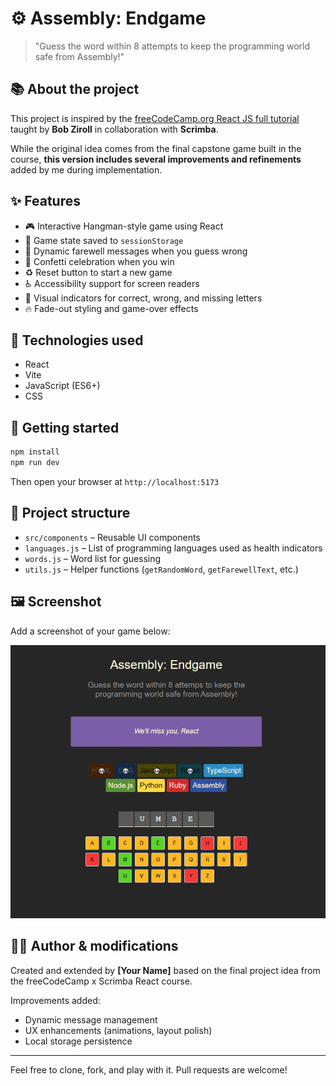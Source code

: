 # ⚙️ Assembly: Endgame

> "Guess the word within 8 attempts to keep the programming world safe from Assembly!"

## 📚 About the project

This project is inspired by the [freeCodeCamp.org React JS full tutorial](https://youtu.be/bMknfKXIFA8) taught by **Bob Ziroll** in collaboration with **Scrimba**.

While the original idea comes from the final capstone game built in the course, **this version includes several improvements and refinements** added by me during implementation.

## ✨ Features

- 🎮 Interactive Hangman-style game using React
- 💾 Game state saved to `sessionStorage`
- 💬 Dynamic farewell messages when you guess wrong
- 🎉 Confetti celebration when you win
- ♻️ Reset button to start a new game
- ♿ Accessibility support for screen readers
- 🧠 Visual indicators for correct, wrong, and missing letters
- 🔥 Fade-out styling and game-over effects

## 🧩 Technologies used

- React
- Vite
- JavaScript (ES6+)
- CSS

## 🚀 Getting started

```bash
npm install
npm run dev
```

Then open your browser at `http://localhost:5173`

## 📁 Project structure

- `src/components` – Reusable UI components
- `languages.js` – List of programming languages used as health indicators
- `words.js` – Word list for guessing
- `utils.js` – Helper functions (`getRandomWord`, `getFarewellText`, etc.)

## 🖼 Screenshot

Add a screenshot of your game below:

![Assembly Endgame Screenshot](./screenshot.png)

## 🙋‍♂️ Author & modifications

Created and extended by **[Your Name]** based on the final project idea from the freeCodeCamp x Scrimba React course.

Improvements added:
- Dynamic message management
- UX enhancements (animations, layout polish)
- Local storage persistence

---

Feel free to clone, fork, and play with it. Pull requests are welcome!
